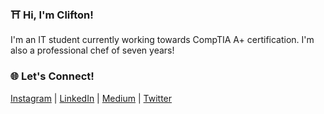 <!-- ![JavaScript](https://img.shields.io/badge/-JavaScript-000000?style=flat&logo=javascript) -->
<!-- ![liquid](https://img.shields.io/badge/Liquid-black?style=flat&logo=shopify) -->
<!-- ![Node.js](https://img.shields.io/badge/-Node.js-000000?style=flat&logo=node.js&logoColor=339933) -->

<!-- ![React](https://img.shields.io/badge/-React-000000?style=flat&logo=React&logoColor=61DAFB) -->
<!-- ![shell](https://img.shields.io/badge/Shell-Bash-informational?style=flat&logo=gnu-bash&logoColor=white&color=4EAA25) -->
<!-- ![vscode](https://img.shields.io/badge/IDE-VSCode-informational?style=flat&logo=visual-studio-code&logoColor=white&color=007ACC) -->
<!-- ![figma](https://img.shields.io/badge/Design-Figma-informational?style=flat&logo=figma&logoColor=white&color=F24E1E) -->
<!-- ![googledrive](https://img.shields.io/badge/Office-G_Suite-informational?style=flat&logo=google-drive&logoColor=white&color=4285F4) -->
<!--
![HTML5](https://img.shields.io/badge/-HTML5-000000?style=flat&logo=HTML5)
![CSS](https://img.shields.io/badge/-CSS-000000?style=flat&logo=CSS3)

<!--
![mac](https://img.shields.io/badge/OS-Mac-informational?style=flat&logo=apple&logoColor=white&color=999999) 
![ubuntu](https://img.shields.io/badge/OS-Ubuntu-informational?style=flat&logo=ubuntu&logoColor=white&color=E95420) 

<!--
![vscode](https://img.shields.io/badge/IDE-VSCode-informational?style=flat&logo=visual-studio-code&logoColor=white&color=007ACC) 
![figma](https://img.shields.io/badge/Design-Figma-informational?style=flat&logo=figma&logoColor=white&color=F24E1E) 
![googledrive](https://img.shields.io/badge/Office-G_Suite-informational?style=flat&logo=google-drive&logoColor=white&color=4285F4)


<!--
**Clifton893/Clifton893** is a ✨ _special_ ✨ repository because its `README.md` (this file) appears on your GitHub profile.

Here are some ideas to get you started:

- 🔭 I’m currently working on ...
- 🌱 I’m currently learning ...
- 👯 I’m looking to collaborate on ...
- 🤔 I’m looking for help with ...
- 💬 Ask me about ...
- 📫 How to reach me: ...
- 😄 Pronouns: ...
- ⚡ Fun fact: ...
-->

### ⛩ Hi, I'm Clifton!

I'm an IT student currently working towards CompTIA A+ certification. I'm also a professional chef of seven years!


### 🌐 Let's Connect!
[Instagram](https://www.instagram.com/cliftonlongjr/) | [LinkedIn](https://www.linkedin.com/in/cliftonlongjr/) | [Medium](https://medium.com/@Clifton893) | [Twitter](https://twitter.com/clifton893)

<!-- Credits --> <!--
https://github.com/MartinHeinz/MartinHeinz
https://github.com/adamalston/adamalston/blob/master/README.md
-->
